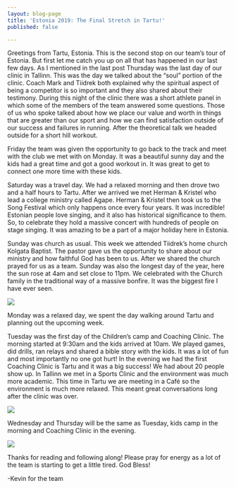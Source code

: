 ```yaml
---
layout: blog-page
title: 'Estonia 2019: The Final Stretch in Tartu!'
published: false

---
```

Greetings from Tartu, Estonia. This is the second stop on our team’s tour of Estonia. But first let me catch you up on all that has happened in our last few days. As I mentioned in the last post Thursday was the last day of our clinic in Tallinn. This was the day we talked about the “soul” portion of the clinic. Coach Mark and Tiidrek both explained why the spiritual aspect of being a competitor is so important and they also shared about their testimony. During this night of the clinic there was a short athlete panel in which some of the members of the team answered some questions. Those of us who spoke talked about how we place our value and worth in things that are greater than our sport and how we can find satisfaction outside of our success and failures in running. After the theoretical talk we headed outside for a short hill workout.

Friday the team was given the opportunity to go back to the track and meet with the club we met with on Monday. It was a beautiful sunny day and the kids had a great time and got a good workout in. It was great to get to connect one more time with these kids.

Saturday was a travel day. We had a relaxed morning and then drove two and a half hours to Tartu. After we arrived we met Herman & Kristel who lead a college ministry called Agape. Herman & Kristel then took us to the Song Festival which only happens once every four years. It was incredible! Estonian people love singing, and it also has historical significance to them. So, to celebrate they hold a massive concert with hundreds of people on stage singing. It was amazing to be a part of a major holiday here in Estonia.

Sunday was church as usual. This week we attended Tiidrek’s home church Kolgata Baptist. The pastor gave us the opportunity to share about our ministry and how faithful God has been to us. After we shared the church prayed for us as a team. Sunday was also the longest day of the year, here the sun rose at 4am and set close to 11pm. We celebrated with the Church family in the traditional way of a massive bonfire. It was the biggest fire I have ever seen.

![](https://apis.mail.yahoo.com/ws/v3/mailboxes/@.id==VjN-2Hh35oyb2AzePpt4Efj84DbVGwKE8NDd3mSjehKpEFA8nqknBePzu-nBrpYmT3g5PXek0k-qngmDg48dp3g6IQ/messages/@.id==AHMsorAddmVJXROI3wNjMLO8mRQ/content/parts/@.id==3/thumbnail?appId=YMailNorrin)

Monday was a relaxed day, we spent the day walking around Tartu and planning out the upcoming week.

Tuesday was the first day of the Children’s camp and Coaching Clinic. The morning started at 9:30am and the kids arrived at 10am. We played games, did drills, ran relays and shared a bible story with the kids. It was a lot of fun and most importantly no one got hurt! In the evening we had the first Coaching Clinic is Tartu and it was a big success! We had about 20 people show up. In Tallinn we met in a Sports Clinic and the environment was much more academic. This time in Tartu we are meeting in a Café so the environment is much more relaxed. This meant great conversations long after the clinic was over.

![](https://apis.mail.yahoo.com/ws/v3/mailboxes/@.id==VjN-2Hh35oyb2AzePpt4Efj84DbVGwKE8NDd3mSjehKpEFA8nqknBePzu-nBrpYmT3g5PXek0k-qngmDg48dp3g6IQ/messages/@.id==AHMsorAddmVJXROI3wNjMLO8mRQ/content/parts/@.id==4/thumbnail?appId=YMailNorrin)

Wednesday and Thursday will be the same as Tuesday, kids camp in the morning and Coaching Clinic in the evening.

![](https://apis.mail.yahoo.com/ws/v3/mailboxes/@.id==VjN-2Hh35oyb2AzePpt4Efj84DbVGwKE8NDd3mSjehKpEFA8nqknBePzu-nBrpYmT3g5PXek0k-qngmDg48dp3g6IQ/messages/@.id==ACFVozxGfXXaXROJCQGxmDIJ6R4/content/parts/@.id==3/thumbnail?appId=YMailNorrin)

Thanks for reading and following along! Please pray for energy as a lot of the team is starting to get a little tired. God Bless!

\-Kevin for the team
